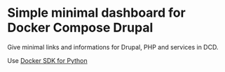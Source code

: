# Simple minimal dashboard for Docker Compose Drupal

Give minimal links and informations for Drupal, PHP and services in DCD.

Use [Docker SDK for Python](https://docker-py.readthedocs.io/en/stable/)
